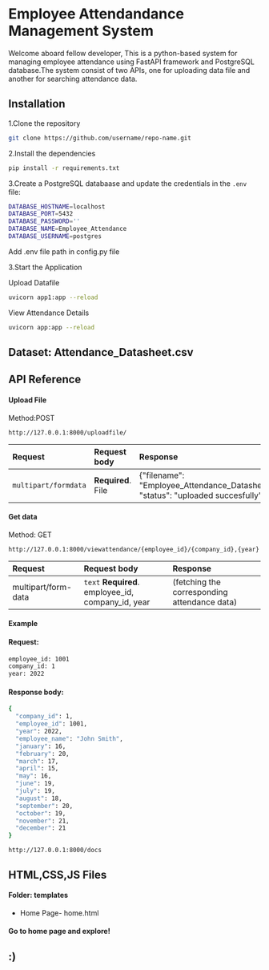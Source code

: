 
# Employee Attendandance Management System


Welcome aboard fellow developer, This is a python-based system for managing employee attendance using FastAPI framework and PostgreSQL database.The system consist of two APIs, one for uploading data file and another for searching attendance data.



## Installation

1.Clone the repository
```bash
git clone https://github.com/username/repo-name.git
```
2.Install the dependencies

```bash 
pip install -r requirements.txt
```
3.Create a PostgreSQL databaase and update the credentials in the `.env` file:
  
  ```bash
  DATABASE_HOSTNAME=localhost
DATABASE_PORT=5432
DATABASE_PASSWORD=''
DATABASE_NAME=Employee_Attendance
DATABASE_USERNAME=postgres
```

Add .env file path in config.py file

3.Start the Application

Upload Datafile

```bash
uvicorn app1:app --reload
```

View Attendance Details
```bash
uvicorn app:app --reload
```






## Dataset: Attendance_Datasheet.csv

## API Reference

#### Upload File



  Method:POST

```http://127.0.0.1:8000/uploadfile/
http://127.0.0.1:8000/uploadfile/
```

| Request | Request body     | Response               |
| :-------- | :------- | :------------------------- |
| `multipart/formdata` |**Required**. File  |{"filename": "Employee_Attendance_Datasheet.csv", "status": "uploaded succesfully"}                   |

#### Get data

Method: GET

```http://127.0.0.1:8000/viewattendance/{employee_id}/{company_id},{year}
http://127.0.0.1:8000/viewattendance/{employee_id}/{company_id},{year}
```

| Request | Request body     | Response                      |
| :-------- | :------- | :-------------------------------- |
| multipart/form-data      | `text`  **Required**. employee_id, company_id, year | (fetching the corresponding attendance data) |

#### Example
#### Request:
```bash
employee_id: 1001
company_id: 1
year: 2022
```
#### Response body:
```bash
{
  "company_id": 1,
  "employee_id": 1001,
  "year": 2022,
  "employee_name": "John Smith",
  "january": 16,
  "february": 20,
  "march": 17,
  "april": 15,
  "may": 16,
  "june": 19,
  "july": 19,
  "august": 18,
  "september": 20,
  "october": 19,
  "november": 21,
  "december": 21
}
```
```http://127.0.0.1:8000/docs```


## HTML,CSS,JS Files
#### Folder: templates

 - Home Page- home.html
#### Go to home page and explore!
## :)

